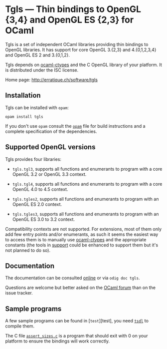 Tgls — Thin bindings to OpenGL {3,4} and OpenGL ES {2,3} for OCaml
==================================================================

Tgls is a set of independent OCaml libraries providing thin bindings
to OpenGL libraries. It has support for core OpenGL 3.{2,3} and
4.{0,1,2,3,4} and OpenGL ES 2 and 3.{0,1,2}.

Tgls depends on [ocaml-ctypes][ctypes] and the C OpenGL library of your
platform. It is distributed under the ISC license.
          
[ctypes]: https://github.com/ocamllabs/ocaml-ctypes

Home page: <http://erratique.ch/software/tgls>  

## Installation

Tgls can be installed with `opam`:

    opam install tgls

If you don't use `opam` consult the [`opam`](opam) file for
build instructions and a complete specification of the dependencies.


## Supported OpenGL versions 

Tgls provides four libraries:

* `tgls.tgl3`, supports all functions and enumerants to program with a
   core OpenGL 3.2 or OpenGL 3.3 context.

* `tgls.tgl4`, supports all functions and enumerants to program with a
   core OpenGL 4.0 to 4.5 context.

* `tgls.tgles2`, supports all functions and enumerants to program with an
   OpenGL ES 2.0 context.

* `tgls.tgles3`, supports all functions and enumerants to program with an
   OpenGL ES 3.0 to 3.2 context.

Compatibility contexts are not supported. For extensions, most of them
only add few entry points and/or enumerants, as such it seems the
easiest way to access them is to manually use [ocaml-ctypes][ctypes] and
the appropriate constants (the tools in [support](support/) could be
enhanced to support them but it's not planned to do so).


## Documentation

The documentation can be consulted [online] or via `odig doc tgls`.

Questions are welcome but better asked on the [OCaml forum] than on the
issue tracker. 

[online]: https://erratique.ch/software/tgls/doc
[OCaml forum]: https://discuss.ocaml.org/

## Sample programs

A few sample programs can be found in [`test`][test], you need
[`tsdl`] to compile them.

The C file [`assert_sizes.c`](test/assert_sizes.c) is a program that
should exit with 0 on your platform to ensure the bindings will
work correctly. 
  
[`tsdl`]: http://erratique.ch/software/tsdl 
